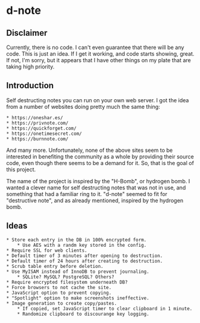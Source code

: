 d-note
======

Disclaimer
----------

Currently, there is no code. I can't even guarantee that there will be any
code. This is just an idea. If I get it working, and code starts showing,
great. If not, I'm sorry, but it appears that I have other things on my
plate that are taking high priority.

Introduction
------------

Self destructing notes you can run on your own web server. I got the idea
from a number of websites doing pretty much the same thing:

    * https://oneshar.es/
    * https://privnote.com/
    * https://quickforget.com/
    * https://onetimesecret.com/
    * https://burnnote.com/

And many more. Unfortunately, none of the above sites seem to be interested
in benefiting the community as a whole by providing their source code, even
though there seems to be a demand for it. So, that is the goal of this
project.

The name of the project is inspired by the "H-Bomb", or hydrogen bomb. I
wanted a clever name for self destructing notes that was not in use, and
something that had a familiar ring to it. "d-note" seemed to fit for
"destructive note", and as already mentioned, inspired by the hydrogen
bomb.

Ideas
-----

    * Store each entry in the DB in 100% encrypted form.
        * Use AES with a randm key stored in the config.
    * Require SSL for web clients.
    * Default timer of 3 minutes after opening to destruction.
    * Default timer of 24 hours after creating to destruction.
    * Scrub table entry before deletion.
    * Use MyISAM instead of InnoDB to prevent journaling.
        * SQLite? MySQL? PostgreSQL? Others?
    * Require encrypted filesystem underneath DB?
    * Force browsers to not cache the site.
    * JavaScript option to prevent copying.
    * "Spotlight" option to make screenshots ineffective.
    * Image generation to create copy/pastes.
        * If copied, set JavaScript timer to clear clipboard in 1 minute.
        * Randomize clipboard to discourange key logging.
